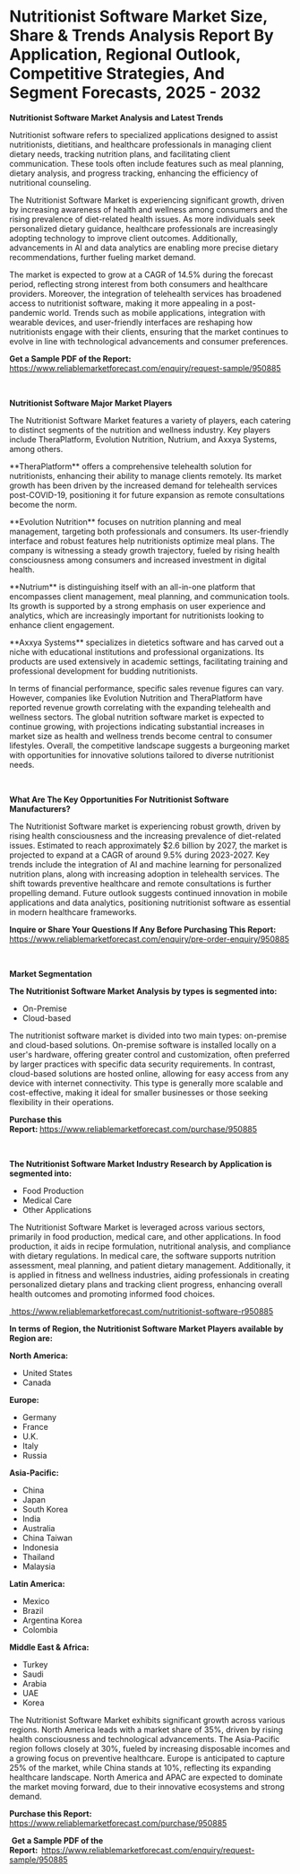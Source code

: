 <p><h1>Nutritionist Software Market Size, Share & Trends Analysis Report By Application, Regional Outlook, Competitive Strategies, And Segment Forecasts, 2025 - 2032</h1></p><p><strong>Nutritionist Software Market Analysis and Latest Trends</strong></p>
<p><p>Nutritionist software refers to specialized applications designed to assist nutritionists, dietitians, and healthcare professionals in managing client dietary needs, tracking nutrition plans, and facilitating client communication. These tools often include features such as meal planning, dietary analysis, and progress tracking, enhancing the efficiency of nutritional counseling.</p><p>The Nutritionist Software Market is experiencing significant growth, driven by increasing awareness of health and wellness among consumers and the rising prevalence of diet-related health issues. As more individuals seek personalized dietary guidance, healthcare professionals are increasingly adopting technology to improve client outcomes. Additionally, advancements in AI and data analytics are enabling more precise dietary recommendations, further fueling market demand.</p><p>The market is expected to grow at a CAGR of 14.5% during the forecast period, reflecting strong interest from both consumers and healthcare providers. Moreover, the integration of telehealth services has broadened access to nutritionist software, making it more appealing in a post-pandemic world. Trends such as mobile applications, integration with wearable devices, and user-friendly interfaces are reshaping how nutritionists engage with their clients, ensuring that the market continues to evolve in line with technological advancements and consumer preferences.</p></p>
<p><strong>Get a Sample PDF of the Report:&nbsp;</strong> <a href="https://www.reliablemarketforecast.com/enquiry/request-sample/950885?utm_campaign=3559&utm_medium=2&utm_source=Github&utm_content=ia&utm_term=18042025&utm_id=nutritionist-software">https://www.reliablemarketforecast.com/enquiry/request-sample/950885</a></p>
<p>&nbsp;</p>
<p><strong>Nutritionist Software Major Market Players</strong></p>
<p><p>The Nutritionist Software Market features a variety of players, each catering to distinct segments of the nutrition and wellness industry. Key players include TheraPlatform, Evolution Nutrition, Nutrium, and Axxya Systems, among others.</p><p>**TheraPlatform** offers a comprehensive telehealth solution for nutritionists, enhancing their ability to manage clients remotely. Its market growth has been driven by the increased demand for telehealth services post-COVID-19, positioning it for future expansion as remote consultations become the norm. </p><p>**Evolution Nutrition** focuses on nutrition planning and meal management, targeting both professionals and consumers. Its user-friendly interface and robust features help nutritionists optimize meal plans. The company is witnessing a steady growth trajectory, fueled by rising health consciousness among consumers and increased investment in digital health.</p><p>**Nutrium** is distinguishing itself with an all-in-one platform that encompasses client management, meal planning, and communication tools. Its growth is supported by a strong emphasis on user experience and analytics, which are increasingly important for nutritionists looking to enhance client engagement. </p><p>**Axxya Systems** specializes in dietetics software and has carved out a niche with educational institutions and professional organizations. Its products are used extensively in academic settings, facilitating training and professional development for budding nutritionists.</p><p>In terms of financial performance, specific sales revenue figures can vary. However, companies like Evolution Nutrition and TheraPlatform have reported revenue growth correlating with the expanding telehealth and wellness sectors. The global nutrition software market is expected to continue growing, with projections indicating substantial increases in market size as health and wellness trends become central to consumer lifestyles. Overall, the competitive landscape suggests a burgeoning market with opportunities for innovative solutions tailored to diverse nutritionist needs.</p></p>
<p>&nbsp;</p>
<p><strong>What Are The Key Opportunities For Nutritionist Software Manufacturers?</strong></p>
<p><p>The Nutritionist Software market is experiencing robust growth, driven by rising health consciousness and the increasing prevalence of diet-related issues. Estimated to reach approximately $2.6 billion by 2027, the market is projected to expand at a CAGR of around 9.5% during 2023-2027. Key trends include the integration of AI and machine learning for personalized nutrition plans, along with increasing adoption in telehealth services. The shift towards preventive healthcare and remote consultations is further propelling demand. Future outlook suggests continued innovation in mobile applications and data analytics, positioning nutritionist software as essential in modern healthcare frameworks.</p></p>
<p><strong>Inquire or Share Your Questions If Any Before Purchasing This Report:</strong> <a href="https://www.reliablemarketforecast.com/enquiry/pre-order-enquiry/950885?utm_campaign=3559&utm_medium=2&utm_source=Github&utm_content=ia&utm_term=18042025&utm_id=nutritionist-software">https://www.reliablemarketforecast.com/enquiry/pre-order-enquiry/950885</a></p>
<p>&nbsp;</p>
<p><strong>Market Segmentation</strong></p>
<p><strong>The Nutritionist Software Market Analysis by types is segmented into:</strong></p>
<p><ul><li>On-Premise</li><li>Cloud-based</li></ul></p>
<p><p>The nutritionist software market is divided into two main types: on-premise and cloud-based solutions. On-premise software is installed locally on a user's hardware, offering greater control and customization, often preferred by larger practices with specific data security requirements. In contrast, cloud-based solutions are hosted online, allowing for easy access from any device with internet connectivity. This type is generally more scalable and cost-effective, making it ideal for smaller businesses or those seeking flexibility in their operations.</p></p>
<p><strong>Purchase this Report:&nbsp;</strong><a href="https://www.reliablemarketforecast.com/purchase/950885?utm_campaign=3559&utm_medium=2&utm_source=Github&utm_content=ia&utm_term=18042025&utm_id=nutritionist-software">https://www.reliablemarketforecast.com/purchase/950885</a></p>
<p>&nbsp;</p>
<p><strong>The Nutritionist Software Market Industry Research by Application is segmented into:</strong></p>
<p><ul><li>Food Production</li><li>Medical Care</li><li>Other Applications</li></ul></p>
<p><p>The Nutritionist Software Market is leveraged across various sectors, primarily in food production, medical care, and other applications. In food production, it aids in recipe formulation, nutritional analysis, and compliance with dietary regulations. In medical care, the software supports nutrition assessment, meal planning, and patient dietary management. Additionally, it is applied in fitness and wellness industries, aiding professionals in creating personalized dietary plans and tracking client progress, enhancing overall health outcomes and promoting informed food choices.</p></p>
<p><a href="https://www.reliablemarketforecast.com/nutritionist-software-r950885?utm_campaign=3559&utm_medium=2&utm_source=Github&utm_content=ia&utm_term=18042025&utm_id=nutritionist-software">&nbsp;https://www.reliablemarketforecast.com/nutritionist-software-r950885</a></p>
<p><strong>In terms of Region, the Nutritionist Software Market Players available by Region are:</strong></p>
<p>
    <p> <strong> North America: </strong>
        <ul>
            <li>United States</li>
            <li>Canada</li>
        </ul>
        </p> 
    <p> <strong> Europe: </strong>
        <ul>
            <li>Germany</li>
            <li>France</li>
            <li>U.K.</li>
            <li>Italy</li>
            <li>Russia</li>
        </ul>
        </p> 
    <p> <strong> Asia-Pacific: </strong>
        <ul>
            <li>China</li>
            <li>Japan</li>
            <li>South Korea</li>
            <li>India</li>
            <li>Australia</li>
            <li>China Taiwan</li>
            <li>Indonesia</li>
            <li>Thailand</li>
            <li>Malaysia</li>
        </ul>
        </p> 
    <p> <strong> Latin America: </strong>
        <ul>
            <li>Mexico</li>
            <li>Brazil</li>
            <li>Argentina Korea</li>
            <li>Colombia</li>
        </ul>
        </p> 
    <p> <strong> Middle East & Africa: </strong>
        <ul>
            <li>Turkey</li>
            <li>Saudi</li>
            <li>Arabia</li>
            <li>UAE</li>
            <li>Korea</li>
        </ul>
    </p>
    </p>
<p><p>The Nutritionist Software Market exhibits significant growth across various regions. North America leads with a market share of 35%, driven by rising health consciousness and technological advancements. The Asia-Pacific region follows closely at 30%, fueled by increasing disposable incomes and a growing focus on preventive healthcare. Europe is anticipated to capture 25% of the market, while China stands at 10%, reflecting its expanding healthcare landscape. North America and APAC are expected to dominate the market moving forward, due to their innovative ecosystems and strong demand.</p></p>
<p><strong>Purchase this Report: </strong><a href="https://www.reliablemarketforecast.com/purchase/950885?utm_campaign=3559&utm_medium=2&utm_source=Github&utm_content=ia&utm_term=18042025&utm_id=nutritionist-software">https://www.reliablemarketforecast.com/purchase/950885</a></p>
<p>&nbsp;<strong>Get a Sample PDF of the Report:&nbsp;&nbsp;</strong><a href="https://www.reliablemarketforecast.com/enquiry/request-sample/950885?utm_campaign=3559&utm_medium=2&utm_source=Github&utm_content=ia&utm_term=18042025&utm_id=nutritionist-software">https://www.reliablemarketforecast.com/enquiry/request-sample/950885</a></p>
<p><strong></strong></p>
<p><p></p><p></p><p></p></p>